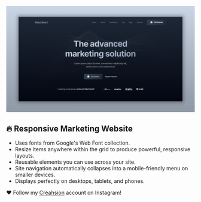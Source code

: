 ![Example Image](./final.png)

## 🔥 Responsive Marketing Website

* Uses fonts from Google's Web Font collection.
* Resize items anywhere within the grid to produce powerful, responsive layouts.
* Reusable elements you can use across your site.
* Site navigation automatically collapses into a mobile-friendly menu on smaller devices.
* Displays perfectly on desktops, tablets, and phones.

 ❤️ Follow my [Creahsion](https://www.instagram.com/creashioncode/) account on Instagram!
